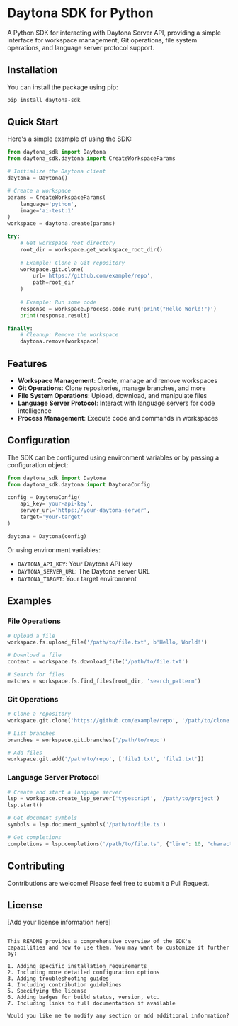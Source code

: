# Daytona SDK for Python

A Python SDK for interacting with Daytona Server API, providing a simple interface for workspace management, Git operations, file system operations, and language server protocol support.

## Installation

You can install the package using pip:

```bash
pip install daytona-sdk
```

## Quick Start

Here's a simple example of using the SDK:

```python
from daytona_sdk import Daytona
from daytona_sdk.daytona import CreateWorkspaceParams

# Initialize the Daytona client
daytona = Daytona()

# Create a workspace
params = CreateWorkspaceParams(
    language='python',
    image='ai-test:1'
)
workspace = daytona.create(params)

try:
    # Get workspace root directory
    root_dir = workspace.get_workspace_root_dir()
    
    # Example: Clone a Git repository
    workspace.git.clone(
        url='https://github.com/example/repo',
        path=root_dir
    )
    
    # Example: Run some code
    response = workspace.process.code_run('print("Hello World!")')
    print(response.result)

finally:
    # Cleanup: Remove the workspace
    daytona.remove(workspace)
```

## Features

- **Workspace Management**: Create, manage and remove workspaces
- **Git Operations**: Clone repositories, manage branches, and more
- **File System Operations**: Upload, download, and manipulate files
- **Language Server Protocol**: Interact with language servers for code intelligence
- **Process Management**: Execute code and commands in workspaces

## Configuration

The SDK can be configured using environment variables or by passing a configuration object:

```python
from daytona_sdk import Daytona
from daytona_sdk.daytona import DaytonaConfig

config = DaytonaConfig(
    api_key='your-api-key',
    server_url='https://your-daytona-server',
    target='your-target'
)

daytona = Daytona(config)
```

Or using environment variables:
- `DAYTONA_API_KEY`: Your Daytona API key
- `DAYTONA_SERVER_URL`: The Daytona server URL
- `DAYTONA_TARGET`: Your target environment

## Examples

### File Operations

```python
# Upload a file
workspace.fs.upload_file('/path/to/file.txt', b'Hello, World!')

# Download a file
content = workspace.fs.download_file('/path/to/file.txt')

# Search for files
matches = workspace.fs.find_files(root_dir, 'search_pattern')
```

### Git Operations

```python
# Clone a repository
workspace.git.clone('https://github.com/example/repo', '/path/to/clone')

# List branches
branches = workspace.git.branches('/path/to/repo')

# Add files
workspace.git.add('/path/to/repo', ['file1.txt', 'file2.txt'])
```

### Language Server Protocol

```python
# Create and start a language server
lsp = workspace.create_lsp_server('typescript', '/path/to/project')
lsp.start()

# Get document symbols
symbols = lsp.document_symbols('/path/to/file.ts')

# Get completions
completions = lsp.completions('/path/to/file.ts', {"line": 10, "character": 15})
```

## Contributing

Contributions are welcome! Please feel free to submit a Pull Request.

## License

[Add your license information here]
```

This README provides a comprehensive overview of the SDK's capabilities and how to use them. You may want to customize it further by:

1. Adding specific installation requirements
2. Including more detailed configuration options
3. Adding troubleshooting guides
4. Including contribution guidelines
5. Specifying the license
6. Adding badges for build status, version, etc.
7. Including links to full documentation if available

Would you like me to modify any section or add additional information?